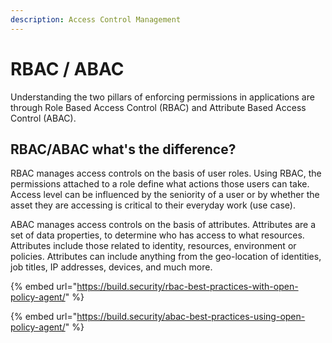 ```yaml
---
description: Access Control Management
---
```


# RBAC / ABAC

Understanding the two pillars of enforcing permissions in applications are through Role Based Access Control \(RBAC\) and Attribute Based Access Control \(ABAC\). 

## RBAC/ABAC what's the difference?

RBAC manages access controls on the basis of user roles. Using RBAC, the permissions attached to a role define what actions those users can take. Access level can be influenced by the seniority of a user or by whether the asset they are accessing is critical to their everyday work \(use case\).

ABAC manages access controls on the basis of  attributes. Attributes are a set of data properties, to determine who has access to what resources. Attributes include those related to identity, resources, environment or policies. Attributes can include anything from the geo-location of identities, job titles, IP addresses, devices, and much more.

{% embed url="https://build.security/rbac-best-practices-with-open-policy-agent/" %}

{% embed url="https://build.security/abac-best-practices-using-open-policy-agent/" %}



